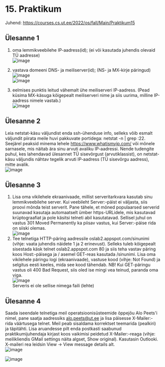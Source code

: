 # 15. Praktikum  

Juhend: https://courses.cs.ut.ee/2022/os/fall/Main/Praktikum15

## Ülesanne 1
1. oma lemmikveebilehe IP-aadress(id); (ei või kasutada juhendis olevaid TÜ aadresse)  
![image](https://user-images.githubusercontent.com/59764874/210220218-4d7bd6e5-279c-463a-996c-07d2dbe0ce48.png)

2. vastava domeeni DNS- ja meiliserver(id); (NS- ja MX-kirje päringud)  
![image](https://user-images.githubusercontent.com/59764874/210220269-6b81ad55-c92c-4e30-858b-009054c3a71f.png)  
![image](https://user-images.githubusercontent.com/59764874/210220299-1a03813d-dc27-48aa-9739-5a1ba59f4102.png)

3. eelmises punktis leitud vähemalt ühe meiliserveri IP-aadress. (Pead küsima MX-käsuga kõigepealt meiliserveri nime ja siis uurima, milline IP-aadress nimele vastab.)  
![image](https://user-images.githubusercontent.com/59764874/210220369-e0f44ce6-6c04-46c8-8373-d24e8f3c58d0.png)

## Ülesanne 2
Leia netstat-käsu väljundist enda ssh-ühenduse info, selleks võib esmalt väljundit piirata meile huvi pakkuvate portidega: netstat -n | grep :22. Seejärel peaksid minema lehele https://www.whatismyip.com/ või mõnele sarnasele, mis näitab ära sinu arvuti avaliku IP-aadressi. Nende tudengite puhul, kes lahendavad ülesannet TÜ sisevõrgust (arvutiklassist), on netstat-käsu väljundis nähtav tegelik arvuti IP-aadress (TÜ sisevõrgu aadress), mitte avalik.  
![image](https://user-images.githubusercontent.com/59764874/210220883-95d8c56e-c8cc-4ef7-84b1-cc5ebd113b04.png)

## Ülesanne 3
1. Lisa oma vikilehele ekraanivaade, millist serveritarkvara kasutab sinu lemmikveebilehe server. Kui veebileht Server:-päist ei väljasta, siis proovi mõnda teist serverit. Pane tähele, et mõned populaarsed serverid suunavad kasutaja automaatselt ümber https-URLidele, mis kasutavad krüptograafiat ja pole käsitsi telneti abil kasutatavad. Sellisel juhul on vastus 301 Moved Permanently ka piisav vastus, kui Server:-päise rida on siiski olemas.  
![image](https://user-images.githubusercontent.com/59764874/210221409-887feb68-25eb-468d-86ec-5b2f03620b66.png)  
2. Tee telnetiga HTTP-päring aadressile oslab2.appspot.com/sinunimi (vihje: vaata juhendis näidete 1 ja 2 erinevust). Selleks tuleb kõigepealt sisestada käsk telnet oslab2.appspot.com 80 ja siis teha vastav päring koos Host:-päisega ja / asemel GET-reas kasutada /sinunimi. Lisa oma vikilehele päringu logi (ekraanivaade), vastuse kood (vihje: Not Found) ja selgitus eesti keeles, mida see kood tähendab. NB! Kui GET-päringu vastus oli 400 Bad Request, siis oled ise mingi vea teinud, paranda oma viga.  
![image](https://user-images.githubusercontent.com/59764874/210221765-f8a195ac-bf4c-4314-adb3-3af52b7c1927.png)  
Serveris ei ole sellise nimega faili (lehte)  

## Ülesanne 4
Saada iseendale telnetiga meil operatsioonisüsteemide õppejõu Alo Peets'i nimel, pane saatja aadressiks <alo.peets@ut.ee> ja lisa päisesse X-Mailer:-rida väärtusega telnet. Meil peab sisaldama korrektset teemarida (pealkiri) ja täpitähti. Lisa aruandesse pilt enda postkasti saabunud praktikumijuhendaja kirjast koos vaikimisi peidetud X-Mailer:-reaga (vihje: meilikliendis GMail settings näita algset, Show original).
Kasutasin Outlooki. X-maileri rea leidsin View -> View message details alt.  
![image](https://user-images.githubusercontent.com/59764874/210222629-7420140e-2144-44f6-b310-328d967ba330.png)

![image](https://user-images.githubusercontent.com/59764874/210222595-24847564-1b20-404d-a427-00396df001c2.png)
